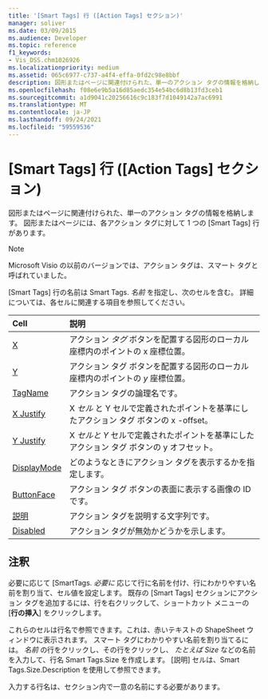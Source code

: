 ```yaml
---
title: '[Smart Tags] 行 ([Action Tags] セクション)'
manager: soliver
ms.date: 03/09/2015
ms.audience: Developer
ms.topic: reference
f1_keywords:
- Vis_DSS.chm1026926
ms.localizationpriority: medium
ms.assetid: 065c6977-c737-a4f4-effa-0fd2c98e8bbf
description: 図形またはページに関連付けられた、単一のアクション タグの情報を格納します。 図形またはページには、各アクション タグに対して 1 つの [Smart Tags] 行があります。
ms.openlocfilehash: f08e6e9b5a16d85aedc354e54bc6d8b13fd3ceb1
ms.sourcegitcommit: a1d9041c20256616c9c183f7d1049142a7ac6991
ms.translationtype: MT
ms.contentlocale: ja-JP
ms.lasthandoff: 09/24/2021
ms.locfileid: "59559536"
---
```

# <a name="smart-tags-row-action-tags-section"></a>[Smart Tags] 行 ([Action Tags] セクション)

図形またはページに関連付けられた、単一のアクション タグの情報を格納します。 図形またはページには、各アクション タグに対して 1 つの [Smart Tags] 行があります。
  
> [!NOTE]
> Microsoft Visio の以前のバージョンでは、アクション タグは、スマート タグと呼ばれていました。 
  
[Smart Tags] 行の名前は Smart Tags. *名前*  を指定し、次のセルを含む。 詳細については、各セルに関連する項目を参照してください。 
  
|**Cell**|**説明**|
|:-----|:-----|
|[X](x-cell-action-tags-section.md) <br/> |アクション  *タグ*  ボタンを配置する図形のローカル座標内のポイントの x 座標位置。  <br/> |
|[Y](y-cell-action-tags-section.md) <br/> |アクション タグ ボタンを配置する図形のローカル座標内のポイントの  *y*  座標位置。  <br/> |
|[TagName](tagname-cell-action-tags-section.md) <br/> |アクション タグの論理名です。  <br/> |
|[X Justify](x-justify-cell-action-tags-section.md) <br/> |X  *セル*  と Y セルで定義されたポイントを基準にしたアクション タグ ボタンの x -offset。  <br/> |
|[Y Justify](y-justify-cell-action-tags-section.md) <br/> |X  *セルと Y*  セルで定義されたポイントを基準にしたアクション タグ ボタンの y オフセット。  <br/> |
|[DisplayMode](displaymode-cell-action-tags-section.md) <br/> |どのようなときにアクション タグを表示するかを指定します。  <br/> |
|[ButtonFace](buttonface-cell-action-tags-section.md) <br/> |アクション タグ ボタンの表面に表示する画像の ID です。  <br/> |
|[説明](description-cell-action-tags-section.md) <br/> |アクション タグを説明する文字列です。  <br/> |
|[Disabled](disabled-cell-action-tags-section.md) <br/> |アクション タグが無効かどうかを示します。  <br/> |
   
## <a name="remarks"></a>注釈

 必要に応じて [SmartTags.  *必要に*  応じて行に名前を付け、行にわかりやすい名前を割り当て、セル値を設定します。 既存の [Smart Tags] セクションにアクション タグを追加するには、行を右クリックして、ショートカット メニューの [**行の挿入**] をクリックします。 
  
これらのセルは行名で参照できます。これは、赤いテキストの ShapeSheet ウィンドウに表示されます。 スマート タグにわかりやすい名前を割り当てるには。 *名前*  の行をクリックし、その行をクリックし、  *たとえば Size*  などの名前を入力して、行名 Smart Tags.Size を作成します。 [説明] セルは、Smart Tags.Size.Description を使用して参照できます。 
  
入力する行名は、セクション内で一意の名前にする必要があります。
  

